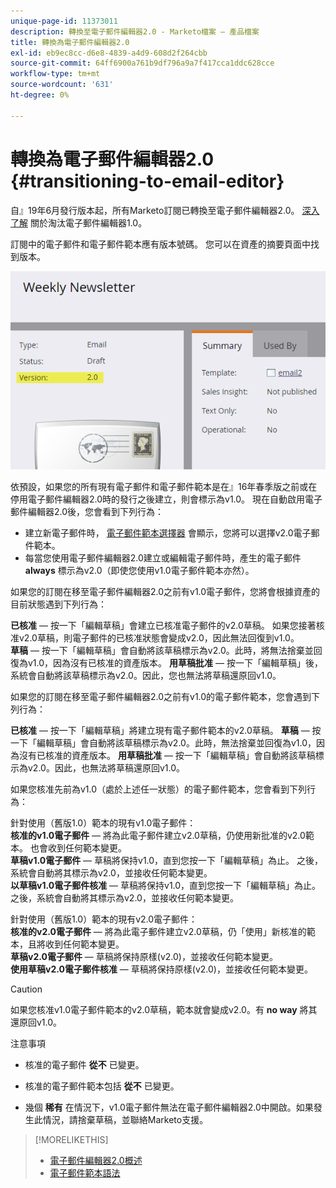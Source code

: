 ```yaml
---
unique-page-id: 11373011
description: 轉換至電子郵件編輯器2.0 - Marketo檔案 — 產品檔案
title: 轉換為電子郵件編輯器2.0
exl-id: eb9ec8cc-d6e8-4839-a4d9-608d2f264cbb
source-git-commit: 64ff6900a761b9df796a9a7f417cca1ddc628cce
workflow-type: tm+mt
source-wordcount: '631'
ht-degree: 0%

---
```


# 轉換為電子郵件編輯器2.0 {#transitioning-to-email-editor}

自』19年6月發行版本起，所有Marketo訂閱已轉換至電子郵件編輯器2.0。 [深入了解](https://nation.marketo.com/docs/DOC-7038) 關於淘汰電子郵件編輯器1.0。

訂閱中的電子郵件和電子郵件範本應有版本號碼。 您可以在資產的摘要頁面中找到版本。

![](assets/five-5.png)

依預設，如果您的所有現有電子郵件和電子郵件範本是在』16年春季版之前或在停用電子郵件編輯器2.0時的發行之後建立，則會標示為v1.0。 現在自動啟用電子郵件編輯器2.0後，您會看到下列行為：

* 建立新電子郵件時， [電子郵件範本選擇器](email-template-picker-overview.md) 會顯示，您將可以選擇v2.0電子郵件範本。
* 每當您使用電子郵件編輯器2.0建立或編輯電子郵件時，產生的電子郵件 **always** 標示為v2.0（即使您使用v1.0電子郵件範本亦然）。

如果您的訂閱在移至電子郵件編輯器2.0之前有v1.0電子郵件，您將會根據資產的目前狀態遇到下列行為：

**已核准**  — 按一下「編輯草稿」會建立已核准電子郵件的v2.0草稿。 如果您接著核准v2.0草稿，則電子郵件的已核准狀態會變成v2.0，因此無法回復到v1.0。\
**草稿**  — 按一下「編輯草稿」會自動將該草稿標示為v2.0。此時，將無法捨棄並回復為v1.0，因為沒有已核准的資產版本。
**用草稿批准**  — 按一下「編輯草稿」後，系統會自動將該草稿標示為v2.0。因此，您也無法將草稿還原回v1.0。

如果您的訂閱在移至電子郵件編輯器2.0之前有v1.0的電子郵件範本，您會遇到下列行為：

**已核准**  — 按一下「編輯草稿」將建立現有電子郵件範本的v2.0草稿。
**草稿**  — 按一下「編輯草稿」會自動將該草稿標示為v2.0。此時，無法捨棄並回復為v1.0，因為沒有已核准的資產版本。
**用草稿批准**  — 按一下「編輯草稿」會自動將該草稿標示為v2.0。因此，也無法將草稿還原回v1.0。

如果您核准先前為v1.0（處於上述任一狀態）的電子郵件範本，您會看到下列行為：

針對使用（舊版1.0）範本的現有v1.0電子郵件：\
**核准的v1.0電子郵件**  — 將為此電子郵件建立v2.0草稿，仍使用新批准的v2.0範本。 也會收到任何範本變更。\
**草稿v1.0電子郵件**  — 草稿將保持v1.0，直到您按一下「編輯草稿」為止。 之後，系統會自動將其標示為v2.0，並接收任何範本變更。\
**以草稿v1.0電子郵件核准**  — 草稿將保持v1.0，直到您按一下「編輯草稿」為止。 之後，系統會自動將其標示為v2.0，並接收任何範本變更。

針對使用（舊版1.0）範本的現有v2.0電子郵件：\
**核准的v2.0電子郵件**  — 將為此電子郵件建立v2.0草稿，仍「使用」新核准的範本，且將收到任何範本變更。\
**草稿v2.0電子郵件**  — 草稿將保持原樣(v2.0)，並接收任何範本變更。\
**使用草稿v2.0電子郵件核准**  — 草稿將保持原樣(v2.0)，並接收任何範本變更。

>[!CAUTION]
>
>如果您核准v1.0電子郵件範本的v2.0草稿，範本就會變成v2.0。有 **no way** 將其還原回v1.0。

注意事項

* 核准的電子郵件 **從不** 已變更。

* 核准的電子郵件範本包括 **從不** 已變更。

* 幾個 **稀有** 在情況下，v1.0電子郵件無法在電子郵件編輯器2.0中開啟。如果發生此情況，請捨棄草稿，並聯絡Marketo支援。

>[!MORELIKETHIS]
>
>* [電子郵件編輯器2.0概述](/help/marketo/product-docs/email-marketing/general/email-editor-2/email-editor-v2-0-overview.md)
>* [電子郵件範本語法](/help/marketo/product-docs/email-marketing/general/email-editor-2/email-template-syntax.md)

